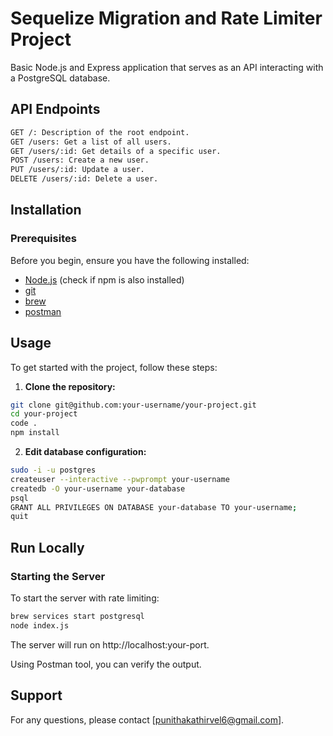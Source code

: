 # Sequelize Migration and Rate Limiter Project

Basic Node.js and Express application that serves as an API interacting with a PostgreSQL database.

## API Endpoints

```bash
GET /: Description of the root endpoint.
GET /users: Get a list of all users.
GET /users/:id: Get details of a specific user.
POST /users: Create a new user.
PUT /users/:id: Update a user.
DELETE /users/:id: Delete a user.
```

## Installation

### Prerequisites

Before you begin, ensure you have the following installed:

- [Node.js](https://nodejs.org/) (check if npm is also installed)
- [git](https://git-scm.com/download/mac)
- [brew](https://brew.sh/)
- [postman](https://www.postman.com/downloads/)

## Usage

To get started with the project, follow these steps:

1. **Clone the repository:**

```bash
git clone git@github.com:your-username/your-project.git
cd your-project
code .
npm install
```

2. **Edit database configuration:**

```bash
sudo -i -u postgres
createuser --interactive --pwprompt your-username
createdb -O your-username your-database
psql
GRANT ALL PRIVILEGES ON DATABASE your-database TO your-username;
quit
```

## Run Locally

### Starting the Server

To start the server with rate limiting:

```bash
brew services start postgresql
node index.js
```

The server will run on http://localhost:your-port.

Using Postman tool, you can verify the output.

## Support

For any questions, please contact [punithakathirvel6@gmail.com].
